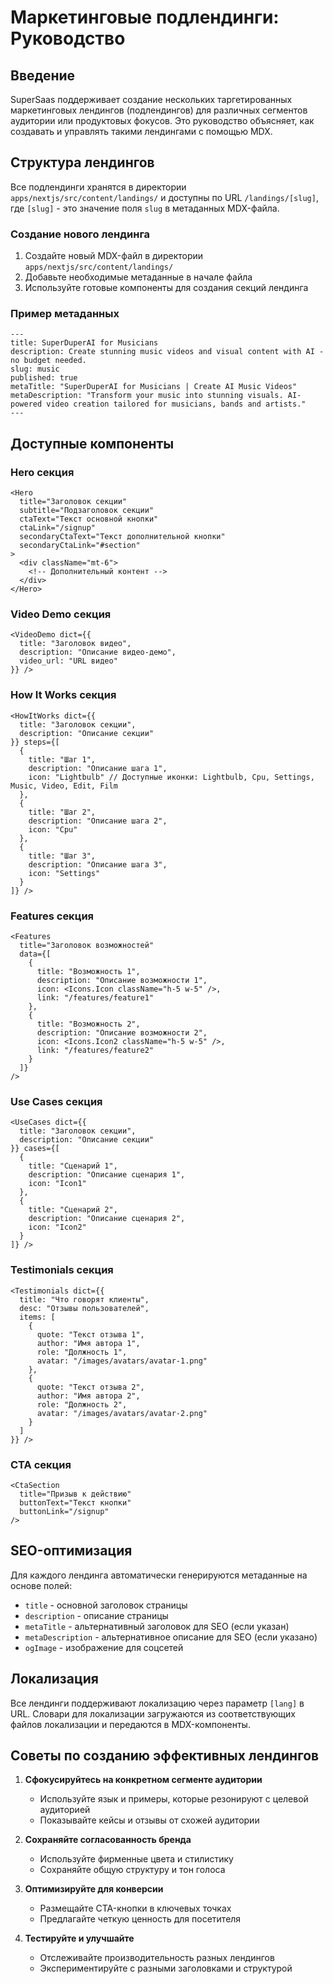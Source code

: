 # Маркетинговые подлендинги: Руководство

## Введение

SuperSaas поддерживает создание нескольких таргетированных маркетинговых лендингов (подлендингов) для различных сегментов аудитории или продуктовых фокусов. Это руководство объясняет, как создавать и управлять такими лендингами с помощью MDX.

## Структура лендингов

Все подлендинги хранятся в директории `apps/nextjs/src/content/landings/` и доступны по URL `/landings/[slug]`, где `[slug]` - это значение поля `slug` в метаданных MDX-файла.

### Создание нового лендинга

1. Создайте новый MDX-файл в директории `apps/nextjs/src/content/landings/`
2. Добавьте необходимые метаданные в начале файла
3. Используйте готовые компоненты для создания секций лендинга

### Пример метаданных

```mdx
---
title: SuperDuperAI for Musicians
description: Create stunning music videos and visual content with AI - no budget needed.
slug: music
published: true
metaTitle: "SuperDuperAI for Musicians | Create AI Music Videos"
metaDescription: "Transform your music into stunning visuals. AI-powered video creation tailored for musicians, bands and artists."
---
```

## Доступные компоненты

### Hero секция

```mdx
<Hero 
  title="Заголовок секции"
  subtitle="Подзаголовок секции"
  ctaText="Текст основной кнопки"
  ctaLink="/signup"
  secondaryCtaText="Текст дополнительной кнопки"
  secondaryCtaLink="#section"
>
  <div className="mt-6">
    <!-- Дополнительный контент -->
  </div>
</Hero>
```

### Video Demo секция

```mdx
<VideoDemo dict={{
  title: "Заголовок видео",
  description: "Описание видео-демо",
  video_url: "URL видео"
}} />
```

### How It Works секция

```mdx
<HowItWorks dict={{
  title: "Заголовок секции",
  description: "Описание секции"
}} steps={[
  {
    title: "Шаг 1",
    description: "Описание шага 1",
    icon: "Lightbulb" // Доступные иконки: Lightbulb, Cpu, Settings, Music, Video, Edit, Film
  },
  {
    title: "Шаг 2",
    description: "Описание шага 2",
    icon: "Cpu"
  },
  {
    title: "Шаг 3",
    description: "Описание шага 3",
    icon: "Settings"
  }
]} />
```

### Features секция

```mdx
<Features 
  title="Заголовок возможностей"
  data={[
    {
      title: "Возможность 1",
      description: "Описание возможности 1",
      icon: <Icons.Icon className="h-5 w-5" />,
      link: "/features/feature1"
    },
    {
      title: "Возможность 2",
      description: "Описание возможности 2",
      icon: <Icons.Icon2 className="h-5 w-5" />,
      link: "/features/feature2"
    }
  ]}
/>
```

### Use Cases секция

```mdx
<UseCases dict={{
  title: "Заголовок секции",
  description: "Описание секции"
}} cases={[
  {
    title: "Сценарий 1",
    description: "Описание сценария 1",
    icon: "Icon1"
  },
  {
    title: "Сценарий 2",
    description: "Описание сценария 2",
    icon: "Icon2"
  }
]} />
```

### Testimonials секция

```mdx
<Testimonials dict={{
  title: "Что говорят клиенты",
  desc: "Отзывы пользователей",
  items: [
    {
      quote: "Текст отзыва 1",
      author: "Имя автора 1",
      role: "Должность 1",
      avatar: "/images/avatars/avatar-1.png"
    },
    {
      quote: "Текст отзыва 2",
      author: "Имя автора 2",
      role: "Должность 2",
      avatar: "/images/avatars/avatar-2.png"
    }
  ]
}} />
```

### CTA секция

```mdx
<CtaSection 
  title="Призыв к действию"
  buttonText="Текст кнопки"
  buttonLink="/signup"
/>
```

## SEO-оптимизация

Для каждого лендинга автоматически генерируются метаданные на основе полей:

- `title` - основной заголовок страницы
- `description` - описание страницы
- `metaTitle` - альтернативный заголовок для SEO (если указан)
- `metaDescription` - альтернативное описание для SEO (если указано)
- `ogImage` - изображение для соцсетей

## Локализация

Все лендинги поддерживают локализацию через параметр `[lang]` в URL. Словари для локализации загружаются из соответствующих файлов локализации и передаются в MDX-компоненты.

## Советы по созданию эффективных лендингов

1. **Сфокусируйтесь на конкретном сегменте аудитории**
   - Используйте язык и примеры, которые резонируют с целевой аудиторией
   - Показывайте кейсы и отзывы от схожей аудитории

2. **Сохраняйте согласованность бренда**
   - Используйте фирменные цвета и стилистику
   - Сохраняйте общую структуру и тон голоса

3. **Оптимизируйте для конверсии**
   - Размещайте CTA-кнопки в ключевых точках
   - Предлагайте четкую ценность для посетителя

4. **Тестируйте и улучшайте**
   - Отслеживайте производительность разных лендингов
   - Экспериментируйте с разными заголовками и структурой 